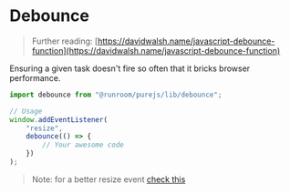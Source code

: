 # Debounce

> Further reading: [https://davidwalsh.name/javascript-debounce-function](https://davidwalsh.name/javascript-debounce-function)

Ensuring a given task doesn't fire so often that it bricks browser performance.

```javascript
import debounce from "@runroom/purejs/lib/debounce";

// Usage
window.addEventListener(
    "resize",
    debounce(() => {
        // Your awesome code
    })
);
```

> Note: for a better resize event [check this](./events.md)

